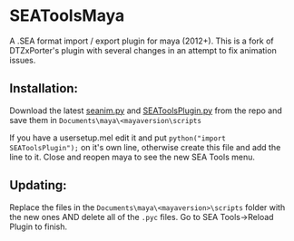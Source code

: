 # SEAToolsMaya
A .SEA format import / export plugin for maya (2012+). This is a fork of DTZxPorter's plugin with several changes in an attempt to fix animation issues.

## Installation:
Download the latest [seanim.py](https://raw.githubusercontent.com/azsry/SEATools/master/seanim.py) and [SEAToolsPlugin.py](https://raw.githubusercontent.com/azsry/SEATools/master/SEAToolsPlugin.py) from the repo and save them in `Documents\maya\<mayaversion\scripts`

If you have a usersetup.mel edit it and put `python("import SEAToolsPlugin");` on it's own line, otherwise create this file and add the line to it. Close and reopen maya to see the new SEA Tools menu.

## Updating:
Replace the files in the `Documents\maya\<mayaversion>\scripts` folder with the new ones AND delete all of the `.pyc` files. Go to SEA Tools->Reload Plugin to finish.
